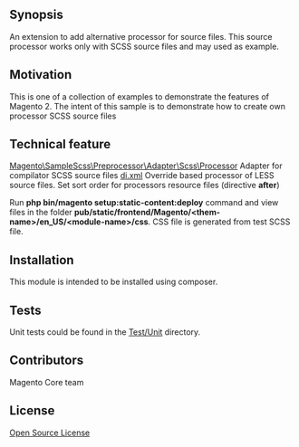 ## Synopsis

An extension to add alternative processor for source files.
This source processor works only with SCSS source files and may used as example.

## Motivation

This is one of a collection of examples to demonstrate the features of Magento 2.  The intent of this sample is to demonstrate how to create own processor SCSS source files

## Technical feature

[Magento\SampleScss\Preprocessor\Adapter\Scss\Processor](Preprocessor/Adapter/Scss/Processor.php) Adapter for compilator SCSS source files
[di.xml](etc/di.xml) Override based processor of LESS source files. Set sort order for processors resource files (directive **after**)

Run **php bin/magento setup:static-content:deploy** command and view files in the folder **pub/static/frontend/Magento/\<them-name\>/en_US/\<module-name\>/css**.
CSS file is generated from test SCSS file.

## Installation

This module is intended to be installed using composer.

## Tests

Unit tests could be found in the [Test/Unit](Test/Unit) directory.

## Contributors

Magento Core team

## License

[Open Source License](LICENSE.txt)
